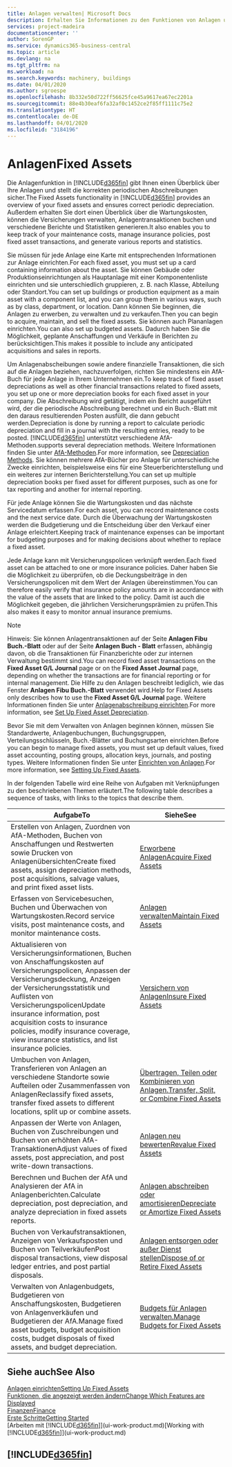 ```yaml
---
title: Anlagen verwalten| Microsoft Docs
description: Erhalten Sie Informationen zu den Funktionen von Anlagen und eine Übersicht , wie mit Anlagen gearbeitet wird.
services: project-madeira
documentationcenter: ''
author: SorenGP
ms.service: dynamics365-business-central
ms.topic: article
ms.devlang: na
ms.tgt_pltfrm: na
ms.workload: na
ms.search.keywords: machinery, buildings
ms.date: 04/01/2020
ms.author: sgroespe
ms.openlocfilehash: 8b332e50d722ff56625fce45a9617ea67ec2201a
ms.sourcegitcommit: 88e4b30eaf6fa32af0c1452ce2f85ff1111c75e2
ms.translationtype: HT
ms.contentlocale: de-DE
ms.lasthandoff: 04/01/2020
ms.locfileid: "3184196"
---
```

# <a name="fixed-assets"></a><span data-ttu-id="92581-103">Anlagen</span><span class="sxs-lookup"><span data-stu-id="92581-103">Fixed Assets</span></span>
<span data-ttu-id="92581-104">Die Anlagenfunktion in [!INCLUDE[d365fin](includes/d365fin_md.md)] gibt Ihnen einen Überblick über Ihre Anlagen und stellt die korrekten periodischen Abschreibungen sicher.</span><span class="sxs-lookup"><span data-stu-id="92581-104">The Fixed Assets functionality in [!INCLUDE[d365fin](includes/d365fin_md.md)] provides an overview of your fixed assets and ensures correct periodic depreciation.</span></span> <span data-ttu-id="92581-105">Außerdem erhalten Sie dort einen Überblick über die Wartungskosten, können die Versicherungen verwalten, Anlagentransaktionen buchen und verschiedene Berichte und Statistiken generieren.</span><span class="sxs-lookup"><span data-stu-id="92581-105">It also enables you to keep track of your maintenance costs, manage insurance policies, post fixed asset transactions, and generate various reports and statistics.</span></span>

<span data-ttu-id="92581-106">Sie müssen für jede Anlage eine Karte mit entsprechenden Informationen zur Anlage einrichten.</span><span class="sxs-lookup"><span data-stu-id="92581-106">For each fixed asset, you must set up a card containing information about the asset.</span></span> <span data-ttu-id="92581-107">Sie können Gebäude oder Produktionseinrichtungen als Hauptanlage mit einer Komponentenliste einrichten und sie unterschiedlich gruppieren, z. B. nach Klasse, Abteilung oder Standort.</span><span class="sxs-lookup"><span data-stu-id="92581-107">You can set up buildings or production equipment as a main asset with a component list, and you can group them in various ways, such as by class, department, or location.</span></span> <span data-ttu-id="92581-108">Dann können Sie beginnen, die Anlagen zu erwerben, zu verwalten und zu verkaufen.</span><span class="sxs-lookup"><span data-stu-id="92581-108">Then you can begin to acquire, maintain, and sell the fixed assets.</span></span> <span data-ttu-id="92581-109">Sie können auch Plananlagen einrichten.</span><span class="sxs-lookup"><span data-stu-id="92581-109">You can also set up budgeted assets.</span></span> <span data-ttu-id="92581-110">Dadurch haben Sie die Möglichkeit, geplante Anschaffungen und Verkäufe in Berichten zu berücksichtigen.</span><span class="sxs-lookup"><span data-stu-id="92581-110">This makes it possible to include any anticipated acquisitions and sales in reports.</span></span>

<span data-ttu-id="92581-111">Um Anlagenabscheibungen sowie andere finanzielle Transaktionen, die sich auf die Anlagen beziehen, nachzuverfolgen, richten Sie mindestens ein AfA-Buch für jede Anlage in Ihrem Unternehmen ein.</span><span class="sxs-lookup"><span data-stu-id="92581-111">To keep track of fixed asset depreciations as well as other financial transactions related to fixed assets, you set up one or more depreciation books for each fixed asset in your company.</span></span> <span data-ttu-id="92581-112">Die Abschreibung wird getätigt, indem ein Bericht ausgeführt wird, der die periodische Abschreibung berechnet und ein Buch.-Blatt mit den daraus resultierenden Posten ausfüllt, die dann gebucht werden.</span><span class="sxs-lookup"><span data-stu-id="92581-112">Depreciation is done by running a report to calculate periodic depreciation and fill in a journal with the resulting entries, ready to be posted.</span></span> [!INCLUDE[d365fin](includes/d365fin_md.md)] <span data-ttu-id="92581-113">unterstützt verschiedene AfA-Methoden.</span><span class="sxs-lookup"><span data-stu-id="92581-113">supports several depreciation methods.</span></span> <span data-ttu-id="92581-114">Weitere Informationen finden Sie unter [AfA-Methoden](fa-depreciation-methods.md).</span><span class="sxs-lookup"><span data-stu-id="92581-114">For more information, see [Depreciation Methods](fa-depreciation-methods.md).</span></span> <span data-ttu-id="92581-115">Sie können mehrere AfA-Bücher pro Anlage für unterschiedliche Zwecke einrichten, beispielsweise eins für eine Steuerberichterstellung und ein weiteres zur internen Berichterstellung.</span><span class="sxs-lookup"><span data-stu-id="92581-115">You can set up multiple depreciation books per fixed asset for different purposes, such as one for tax reporting and another for internal reporting.</span></span>

<span data-ttu-id="92581-116">Für jede Anlage können Sie die Wartungskosten und das nächste Servicedatum erfassen.</span><span class="sxs-lookup"><span data-stu-id="92581-116">For each asset, you can record maintenance costs and the next service date.</span></span> <span data-ttu-id="92581-117">Durch die Überwachung der Wartungskosten werden die Budgetierung und die Entscheidung über den Verkauf einer Anlage erleichtert.</span><span class="sxs-lookup"><span data-stu-id="92581-117">Keeping track of maintenance expenses can be important for budgeting purposes and for making decisions about whether to replace a fixed asset.</span></span>

<span data-ttu-id="92581-118">Jede Anlage kann mit Versicherungspolicen verknüpft werden.</span><span class="sxs-lookup"><span data-stu-id="92581-118">Each fixed asset can be attached to one or more insurance policies.</span></span> <span data-ttu-id="92581-119">Daher haben Sie die Möglichkeit zu überprüfen, ob die Deckungsbeiträge in den Versicherungspolicen mit dem Wert der Anlagen übereinstimmen.</span><span class="sxs-lookup"><span data-stu-id="92581-119">You can therefore easily verify that insurance policy amounts are in accordance with the value of the assets that are linked to the policy.</span></span> <span data-ttu-id="92581-120">Damit ist auch die Möglichkeit gegeben, die jährlichen Versicherungsprämien zu prüfen.</span><span class="sxs-lookup"><span data-stu-id="92581-120">This also makes it easy to monitor annual insurance premiums.</span></span>

> [!NOTE]  
>   <span data-ttu-id="92581-121">Hinweis: Sie können Anlagentransaktionen auf der Seite **Anlagen Fibu Buch.-Blatt** oder auf der Seite **Anlagen Buch - Blatt** erfassen, abhängig davon, ob die Transaktionen für Finanzberichte oder zur internen Verwaltung bestimmt sind.</span><span class="sxs-lookup"><span data-stu-id="92581-121">You can record fixed asset transactions on the **Fixed Asset G/L Journal** page or on the **Fixed Asset Journal** page, depending on whether the transactions are for financial reporting or for internal management.</span></span> <span data-ttu-id="92581-122">Die Hilfe zu den Anlagen beschreibt lediglich, wie das Fenster **Anlagen Fibu Buch.-Blatt** verwendet wird.</span><span class="sxs-lookup"><span data-stu-id="92581-122">Help for Fixed Assets only describes how to use the **Fixed Asset G/L Journal** page.</span></span> <span data-ttu-id="92581-123">Weitere Informationen finden Sie unter [Anlagenabschreibung einrichten](fa-how-setup-depreciation.md).</span><span class="sxs-lookup"><span data-stu-id="92581-123">For more information, see [Set Up Fixed Asset Depreciation](fa-how-setup-depreciation.md).</span></span>

<span data-ttu-id="92581-124">Bevor Sie mit dem Verwalten von Anlagen beginnen können, müssen Sie Standardwerte, Anlagenbuchungen, Buchungsgruppen, Verteilungsschlüsseln, Buch.-Blätter und Buchungsarten einrichten.</span><span class="sxs-lookup"><span data-stu-id="92581-124">Before you can begin to manage fixed assets, you must set up default values, fixed asset accounting, posting groups, allocation keys, journals, and posting types.</span></span> <span data-ttu-id="92581-125">Weitere Informationen finden Sie unter [Einrichten von Anlagen](fa-setup.md).</span><span class="sxs-lookup"><span data-stu-id="92581-125">For more information, see [Setting Up Fixed Assets](fa-setup.md).</span></span>

<span data-ttu-id="92581-126">In der folgenden Tabelle wird eine Reihe von Aufgaben mit Verknüpfungen zu den beschriebenen Themen erläutert.</span><span class="sxs-lookup"><span data-stu-id="92581-126">The following table describes a sequence of tasks, with links to the topics that describe them.</span></span>

| <span data-ttu-id="92581-127">Aufgabe</span><span class="sxs-lookup"><span data-stu-id="92581-127">To</span></span> | <span data-ttu-id="92581-128">Siehe</span><span class="sxs-lookup"><span data-stu-id="92581-128">See</span></span> |
| --- | --- |
| <span data-ttu-id="92581-129">Erstellen von Anlagen, Zuordnen von AfA-Methoden, Buchen von Anschaffungen und Restwerten sowie Drucken von Anlagenübersichten</span><span class="sxs-lookup"><span data-stu-id="92581-129">Create fixed assets, assign depreciation methods, post acquisitions, salvage values, and print fixed asset lists.</span></span> |[<span data-ttu-id="92581-130">Erworbene Anlagen</span><span class="sxs-lookup"><span data-stu-id="92581-130">Acquire Fixed Assets</span></span>](fa-how-acquire.md) |
| <span data-ttu-id="92581-131">Erfassen von Servicebesuchen, Buchen und Überwachen von Wartungskosten.</span><span class="sxs-lookup"><span data-stu-id="92581-131">Record service visits, post maintenance costs, and monitor maintenance costs.</span></span> |[<span data-ttu-id="92581-132">Anlagen verwalten</span><span class="sxs-lookup"><span data-stu-id="92581-132">Maintain Fixed Assets</span></span>](fa-how-maintain.md) |
| <span data-ttu-id="92581-133">Aktualisieren von Versicherungsinformationen, Buchen von Anschaffungskosten auf Versicherungspolicen, Anpassen der Versicherungsdeckung, Anzeigen der Versicherungsstatistik und Auflisten von Versicherungspolicen</span><span class="sxs-lookup"><span data-stu-id="92581-133">Update insurance information, post acquisition costs to insurance policies, modify insurance coverage, view insurance statistics, and list insurance policies.</span></span> |[<span data-ttu-id="92581-134">Versichern von Anlagen</span><span class="sxs-lookup"><span data-stu-id="92581-134">Insure Fixed Assets</span></span>](fa-how-insure.md) |
| <span data-ttu-id="92581-135">Umbuchen von Anlagen, Transferieren von Anlagen an verschiedene Standorte sowie Aufteilen oder Zusammenfassen von Anlagen</span><span class="sxs-lookup"><span data-stu-id="92581-135">Reclassify fixed assets, transfer fixed assets to different locations, split up or combine assets.</span></span> |[<span data-ttu-id="92581-136">Übertragen, Teilen oder Kombinieren von Anlagen.</span><span class="sxs-lookup"><span data-stu-id="92581-136">Transfer, Split, or Combine Fixed Assets</span></span>](fa-how-trans-split-combine.md) |
| <span data-ttu-id="92581-137">Anpassen der Werte von Anlagen, Buchen von Zuschreibungen und Buchen von erhöhten AfA-Transaktionen</span><span class="sxs-lookup"><span data-stu-id="92581-137">Adjust values of fixed assets, post appreciation, and post write-down transactions.</span></span> |[<span data-ttu-id="92581-138">Anlagen neu bewerten</span><span class="sxs-lookup"><span data-stu-id="92581-138">Revalue Fixed Assets</span></span>](fa-how-revalue.md) |
| <span data-ttu-id="92581-139">Berechnen und Buchen der AfA und Analysieren der AfA in Anlagenberichten.</span><span class="sxs-lookup"><span data-stu-id="92581-139">Calculate depreciation, post depreciation, and  analyze depreciation in fixed assets reports.</span></span> |[<span data-ttu-id="92581-140">Anlagen abschreiben oder amortisieren</span><span class="sxs-lookup"><span data-stu-id="92581-140">Depreciate or Amortize Fixed Assets</span></span>](fa-how-depreciate-amortize.md) |
| <span data-ttu-id="92581-141">Buchen von Verkaufstransaktionen, Anzeigen von Verkaufsposten und Buchen von Teilverkäufen</span><span class="sxs-lookup"><span data-stu-id="92581-141">Post disposal transactions, view disposal ledger entries, and post partial disposals.</span></span> |[<span data-ttu-id="92581-142">Anlagen entsorgen oder außer Dienst stellen</span><span class="sxs-lookup"><span data-stu-id="92581-142">Dispose of or Retire Fixed Assets</span></span>](fa-how-dispose-retire.md) |
| <span data-ttu-id="92581-143">Verwalten von Anlagenbudgets, Budgetieren von Anschaffungskosten, Budgetieren von Anlagenverkäufen und Budgetieren der AfA.</span><span class="sxs-lookup"><span data-stu-id="92581-143">Manage fixed asset budgets, budget acquisition costs, budget disposals of fixed assets, and budget depreciation.</span></span> |[<span data-ttu-id="92581-144">Budgets für Anlagen verwalten.</span><span class="sxs-lookup"><span data-stu-id="92581-144">Manage Budgets for Fixed Assets</span></span>](fa-how-manage-budgets.md) |

## <a name="see-also"></a><span data-ttu-id="92581-145">Siehe auch</span><span class="sxs-lookup"><span data-stu-id="92581-145">See Also</span></span>
[<span data-ttu-id="92581-146">Anlagen einrichten</span><span class="sxs-lookup"><span data-stu-id="92581-146">Setting Up Fixed Assets</span></span>](fa-setup.md)  
[<span data-ttu-id="92581-147">Funktionen, die angezeigt werden ändern</span><span class="sxs-lookup"><span data-stu-id="92581-147">Change Which Features are Displayed</span></span>](ui-experiences.md)  
[<span data-ttu-id="92581-148">Finanzen</span><span class="sxs-lookup"><span data-stu-id="92581-148">Finance</span></span>](finance.md)  
[<span data-ttu-id="92581-149">Erste Schritte</span><span class="sxs-lookup"><span data-stu-id="92581-149">Getting Started</span></span>](product-get-started.md)  
<span data-ttu-id="92581-150">[Arbeiten mit [!INCLUDE[d365fin](includes/d365fin_md.md)]](ui-work-product.md)</span><span class="sxs-lookup"><span data-stu-id="92581-150">[Working with [!INCLUDE[d365fin](includes/d365fin_md.md)]](ui-work-product.md)</span></span>

## [!INCLUDE[d365fin](includes/free_trial_md.md)]  
 
